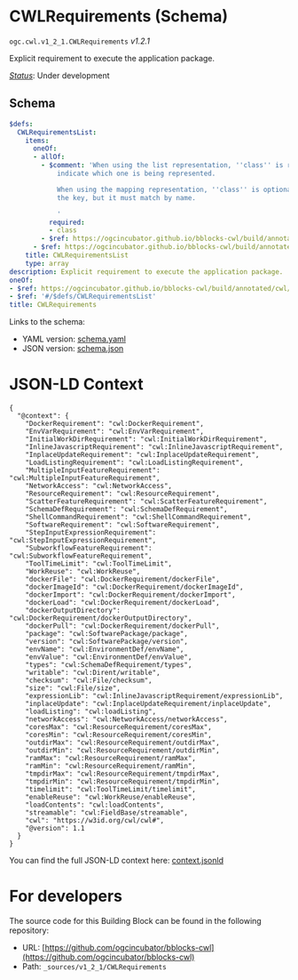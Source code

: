 
# CWLRequirements (Schema)

`ogc.cwl.v1_2_1.CWLRequirements` *v1.2.1*

Explicit requirement to execute the application package.

[*Status*](http://www.opengis.net/def/status): Under development

## Schema

```yaml
$defs:
  CWLRequirementsList:
    items:
      oneOf:
      - allOf:
        - $comment: 'When using the list representation, ''class'' is required to
            indicate which one is being represented.

            When using the mapping representation, ''class'' is optional since it''s
            the key, but it must match by name.

            '
          required:
          - class
        - $ref: https://ogcincubator.github.io/bblocks-cwl/build/annotated/cwl/v1_2_1/CWLRequirementsItem/schema.yaml
      - $ref: https://ogcincubator.github.io/bblocks-cwl/build/annotated/cwl/v1_2_1/CWLImport/schema.yaml
    title: CWLRequirementsList
    type: array
description: Explicit requirement to execute the application package.
oneOf:
- $ref: https://ogcincubator.github.io/bblocks-cwl/build/annotated/cwl/v1_2_1/CWLRequirementsMap/schema.yaml
- $ref: '#/$defs/CWLRequirementsList'
title: CWLRequirements

```

Links to the schema:

* YAML version: [schema.yaml](https://ogcincubator.github.io/bblocks-cwl/build/annotated/cwl/v1_2_1/CWLRequirements/schema.json)
* JSON version: [schema.json](https://ogcincubator.github.io/bblocks-cwl/build/annotated/cwl/v1_2_1/CWLRequirements/schema.yaml)


# JSON-LD Context

```jsonld
{
  "@context": {
    "DockerRequirement": "cwl:DockerRequirement",
    "EnvVarRequirement": "cwl:EnvVarRequirement",
    "InitialWorkDirRequirement": "cwl:InitialWorkDirRequirement",
    "InlineJavascriptRequirement": "cwl:InlineJavascriptRequirement",
    "InplaceUpdateRequirement": "cwl:InplaceUpdateRequirement",
    "LoadListingRequirement": "cwl:LoadListingRequirement",
    "MultipleInputFeatureRequirement": "cwl:MultipleInputFeatureRequirement",
    "NetworkAccess": "cwl:NetworkAccess",
    "ResourceRequirement": "cwl:ResourceRequirement",
    "ScatterFeatureRequirement": "cwl:ScatterFeatureRequirement",
    "SchemaDefRequirement": "cwl:SchemaDefRequirement",
    "ShellCommandRequirement": "cwl:ShellCommandRequirement",
    "SoftwareRequirement": "cwl:SoftwareRequirement",
    "StepInputExpressionRequirement": "cwl:StepInputExpressionRequirement",
    "SubworkflowFeatureRequirement": "cwl:SubworkflowFeatureRequirement",
    "ToolTimeLimit": "cwl:ToolTimeLimit",
    "WorkReuse": "cwl:WorkReuse",
    "dockerFile": "cwl:DockerRequirement/dockerFile",
    "dockerImageId": "cwl:DockerRequirement/dockerImageId",
    "dockerImport": "cwl:DockerRequirement/dockerImport",
    "dockerLoad": "cwl:DockerRequirement/dockerLoad",
    "dockerOutputDirectory": "cwl:DockerRequirement/dockerOutputDirectory",
    "dockerPull": "cwl:DockerRequirement/dockerPull",
    "package": "cwl:SoftwarePackage/package",
    "version": "cwl:SoftwarePackage/version",
    "envName": "cwl:EnvironmentDef/envName",
    "envValue": "cwl:EnvironmentDef/envValue",
    "types": "cwl:SchemaDefRequirement/types",
    "writable": "cwl:Dirent/writable",
    "checksum": "cwl:File/checksum",
    "size": "cwl:File/size",
    "expressionLib": "cwl:InlineJavascriptRequirement/expressionLib",
    "inplaceUpdate": "cwl:InplaceUpdateRequirement/inplaceUpdate",
    "loadListing": "cwl:loadListing",
    "networkAccess": "cwl:NetworkAccess/networkAccess",
    "coresMax": "cwl:ResourceRequirement/coresMax",
    "coresMin": "cwl:ResourceRequirement/coresMin",
    "outdirMax": "cwl:ResourceRequirement/outdirMax",
    "outdirMin": "cwl:ResourceRequirement/outdirMin",
    "ramMax": "cwl:ResourceRequirement/ramMax",
    "ramMin": "cwl:ResourceRequirement/ramMin",
    "tmpdirMax": "cwl:ResourceRequirement/tmpdirMax",
    "tmpdirMin": "cwl:ResourceRequirement/tmpdirMin",
    "timelimit": "cwl:ToolTimeLimit/timelimit",
    "enableReuse": "cwl:WorkReuse/enableReuse",
    "loadContents": "cwl:loadContents",
    "streamable": "cwl:FieldBase/streamable",
    "cwl": "https://w3id.org/cwl/cwl#",
    "@version": 1.1
  }
}
```

You can find the full JSON-LD context here:
[context.jsonld](https://ogcincubator.github.io/bblocks-cwl/build/annotated/cwl/v1_2_1/CWLRequirements/context.jsonld)


# For developers

The source code for this Building Block can be found in the following repository:

* URL: [https://github.com/ogcincubator/bblocks-cwl](https://github.com/ogcincubator/bblocks-cwl)
* Path: `_sources/v1_2_1/CWLRequirements`

